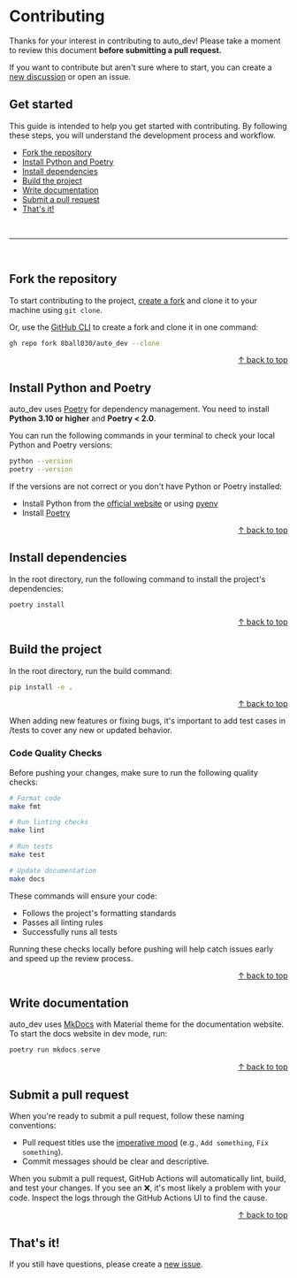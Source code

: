# Contributing

Thanks for your interest in contributing to auto_dev! Please take a moment to review this document **before submitting a pull request.**

If you want to contribute but aren't sure where to start, you can create a [new discussion](https://github.com/8ball030/auto_dev/discussions) or open an issue.

## Get started

This guide is intended to help you get started with contributing. By following these steps, you will understand the development process and workflow.

- [Fork the repository](#fork-the-repository)
- [Install Python and Poetry](#install-python-and-poetry)
- [Install dependencies](#install-dependencies)
- [Build the project](#build-the-project)
- [Write documentation](#write-documentation)
- [Submit a pull request](#submit-a-pull-request)
- [That's it!](#thats-it)

<br>

---

<br>

## Fork the repository

To start contributing to the project, [create a fork](https://github.com/8ball030/auto_dev/fork) and clone it to your machine using `git clone`.

Or, use the [GitHub CLI](https://cli.github.com) to create a fork and clone it in one command:

```bash
gh repo fork 8ball030/auto_dev --clone
```

<div align="right">
  <a href="#get-started">&uarr; back to top</a></b>
</div>

## Install Python and Poetry

auto_dev uses [Poetry](https://python-poetry.org/) for dependency management. You need to install **Python 3.10 or higher** and **Poetry < 2.0**.

You can run the following commands in your terminal to check your local Python and Poetry versions:

```bash
python --version
poetry --version
```

If the versions are not correct or you don't have Python or Poetry installed:

- Install Python from the [official website](https://python.org) or using [pyenv](https://github.com/pyenv/pyenv)
- Install [Poetry](https://python-poetry.org/docs/#installation)

<div align="right">
  <a href="#get-started">&uarr; back to top</a></b>
</div>

## Install dependencies

In the root directory, run the following command to install the project's dependencies:

```bash
poetry install
```

<div align="right">
  <a href="#get-started">&uarr; back to top</a></b>
</div>

## Build the project

In the root directory, run the build command:

```bash
pip install -e .
```

<div align="right">
  <a href="#get-started">&uarr; back to top</a></b>
</div>


When adding new features or fixing bugs, it's important to add test cases in /tests to cover any new or updated behavior.

### Code Quality Checks

Before pushing your changes, make sure to run the following quality checks:

```bash
# Format code
make fmt

# Run linting checks
make lint

# Run tests
make test

# Update documentation
make docs
```

These commands will ensure your code:
- Follows the project's formatting standards
- Passes all linting rules
- Successfully runs all tests

Running these checks locally before pushing will help catch issues early and speed up the review process.

<div align="right">
  <a href="#get-started">&uarr; back to top</a></b>
</div>

## Write documentation

auto_dev uses [MkDocs](https://www.mkdocs.org/) with Material theme for the documentation website. To start the docs website in dev mode, run:

```bash
poetry run mkdocs serve
```

<div align="right">
  <a href="#get-started">&uarr; back to top</a></b>
</div>

## Submit a pull request

When you're ready to submit a pull request, follow these naming conventions:

- Pull request titles use the [imperative mood](https://en.wikipedia.org/wiki/Imperative_mood) (e.g., `Add something`, `Fix something`).
- Commit messages should be clear and descriptive.

When you submit a pull request, GitHub Actions will automatically lint, build, and test your changes. If you see an ❌, it's most likely a problem with your code. Inspect the logs through the GitHub Actions UI to find the cause.

<div align="right">
  <a href="#get-started">&uarr; back to top</a></b>
</div>

## That's it!

If you still have questions, please create a [new issue](https://github.com/8ball030/auto_dev/issues).